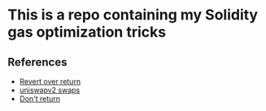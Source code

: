 # This is a repo containing my Solidity gas optimization tricks

## References

- [Revert over return](https://coinsbench.com/solidity-extreme-gas-optimization-techniques-revert-over-return-522231df27b7)
- [uniswapv2 swaps](https://medium.com/@tim.truyens56/solidity-gas-optimizations-how-to-optimize-the-heck-out-of-your-uniswap-swaps-3e0369d62948)
- [Don't return](https://medium.com/@tim.truyens56/solidity-extreme-gas-optimization-techniques-dont-return-cc0834643482)
